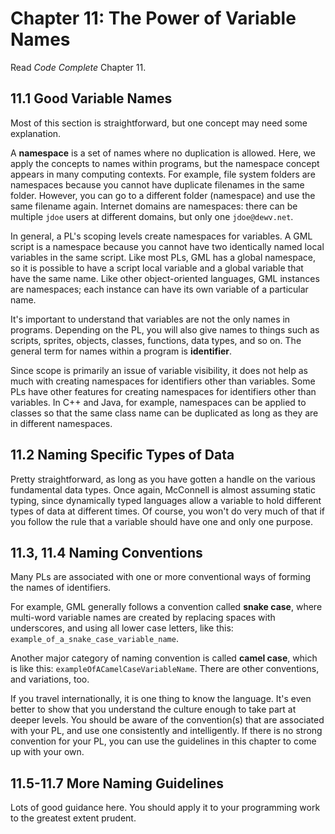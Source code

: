 # Chapter 11: The Power of Variable Names

Read *Code Complete* Chapter 11.

## 11.1 Good Variable Names

Most of this section is straightforward, but one concept may need some explanation.

A **namespace** is a set of names where no duplication is allowed. Here, we apply the concepts to names within programs, but the namespace concept appears in many computing contexts. For example, file system folders are namespaces because you cannot have duplicate filenames in the same folder. However, you can go to a different folder (namespace) and use the same filename again. Internet domains are namespaces: there can be multiple `jdoe` users at different domains, but only one `jdoe@dewv.net`.

In general, a PL's scoping levels create namespaces for variables. A GML script is a namespace because you cannot have two identically named local variables in the same script. Like most PLs, GML has a global namespace, so it is possible to have a script local variable and a global variable that have the same name. Like other object-oriented languages, GML instances are namespaces; each instance can have its own variable of a particular name.

It's important to understand that variables are not the only names in programs. Depending on the PL, you will also give names to things such as scripts, sprites, objects, classes, functions, data types, and so on. The general term for names within a program is **identifier**.

Since scope is primarily an issue of variable visibility, it does not help as much with creating namespaces for identifiers other than variables. Some PLs have other features for creating namespaces for identifiers other than variables. In C++ and Java, for example, namespaces can be applied to classes so that the same class name can be duplicated as long as they are in different namespaces.

## 11.2 Naming Specific Types of Data

Pretty straightforward, as long as you have gotten a handle on the various fundamental data types. Once again, McConnell is almost assuming static typing, since dynamically typed languages allow a variable to hold different types of data at different times. Of course, you won't do very much of that if you follow the rule that a variable should have one and only one purpose.

## 11.3, 11.4 Naming Conventions

Many PLs are associated with one or more conventional ways of forming the names of identifiers.

For example, GML generally follows a convention called **snake case**, where multi-word variable names are created by replacing spaces with underscores, and using all lower case letters, like this: `example_of_a_snake_case_variable_name`.

Another major category of naming convention is called **camel case**, which is like this: `exampleOfACamelCaseVariableName`. There are other conventions, and variations, too.

If you travel internationally, it is one thing to know the language. It's even better to show that you understand the culture enough to take part at deeper levels. You should be aware of the convention(s) that are associated with your PL, and use one consistently and intelligently. If there is no strong convention for your PL, you can use the guidelines in this chapter to come up with your own.

## 11.5-11.7 More Naming Guidelines

Lots of good guidance here. You should apply it to your programming work to the greatest extent prudent.